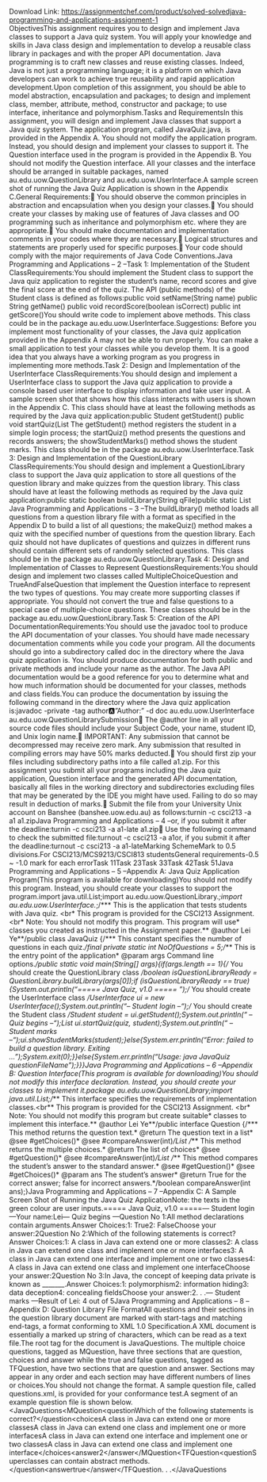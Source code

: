 Download Link: https://assignmentchef.com/product/solved-solvedjava-programming-and-applications-assignment-1
<br>
ObjectivesThis assignment requires you to design and implement Java classes to support a Java quiz system. You will apply your knowledge and skills in Java class design and implementation to develop a reusable class library in packages and with the proper API documentation. Java programming is to craft new classes and reuse existing classes. Indeed, Java is not just a programming language; it is a platform on which Java developers can work to achieve true reusability and rapid application development.Upon completion of this assignment, you should be able to model abstraction, encapsulation and packages; to design and implement class, member, attribute, method, constructor and package; to use interface, inheritance and polymorphism.Tasks and RequirementsIn this assignment, you will design and implement Java classes that support a Java quiz system. The application program, called JavaQuiz.java, is provided in the Appendix A. You should not modify the application program. Instead, you should design and implement your classes to support it. The Question interface used in the program is provided in the Appendix B. You should not modify the Question interface. All your classes and the interface should be arranged in suitable packages, named au.edu.uow.QuestionLibrary and au.edu.uow.UserInterface.A sample screen shot of running the Java Quiz Application is shown in the Appendix C.General Requirements: You should observe the common principles in abstraction and encapsulation when you design your classes. You should create your classes by making use of features of Java classes and OO programming such as inheritance and polymorphism etc. where they are appropriate. You should make documentation and implementation comments in your codes where they are necessary. Logical structures and statements are properly used for specific purposes. Your code should comply with the major requirements of Java Code Conventions.Java Programming and Applications – 2 –Task 1: Implementation of the Student ClassRequirements:You should implement the Student class to support the Java quiz application to register the student’s name, record scores and give the final score at the end of the quiz. The API (public methods) of the Student class is defined as follows:public void setName(String name) public String getName() public void recordScore(boolean isCorrect) public int getScore()You should write code to implement above methods. This class could be in the package au.edu.uow.UserInterface.Suggestions: Before you implement most functionality of your classes, the Java quiz application provided in the Appendix A may not be able to run properly. You can make a small application to test your classes while you develop them. It is a good idea that you always have a working program as you progress in implementing more methods.Task 2: Design and Implementation of the UserInterface ClassRequirements:You should design and implement a UserInterface class to support the Java quiz application to provide a console based user interface to display information and take user input. A sample screen shot that shows how this class interacts with users is shown in the Appendix C. This class should have at least the following methods as required by the Java quiz application:public Student getStudent() public void startQuiz(List The getStudent() method registers the student in a simple login process; the startQuiz() method presents the questions and records answers; the showStudentMarks() method shows the student marks. This class should be in the package au.edu.uow.UserInterface.Task 3: Design and Implementation of the QuestionLibrary ClassRequirements:You should design and implement a QuestionLibrary class to support the Java quiz application to store all questions of the question library and make quizzes from the question library. This class should have at least the following methods as required by the Java quiz application:public static boolean buildLibrary(String qFile)public static List Java Programming and Applications – 3 –The buildLibrary() method loads all questions from a question library file with a format as specified in the Appendix D to build a list of all questions; the makeQuiz() method makes a quiz with the specified number of questions from the question library. Each quiz should not have duplicates of questions and quizzes in different runs should contain different sets of randomly selected questions. This class should be in the package au.edu.uow.QuestionLibrary.Task 4: Design and Implementation of Classes to Represent QuestionsRequirements:You should design and implement two classes called MultipleChoiceQuestion and TrueAndFalseQuestion that implement the Question interface to represent the two types of questions. You may create more supporting classes if appropriate. You should not convert the true and false questions to a special case of multiple-choice questions. These classes should be in the package au.edu.uow.QuestionLibrary.Task 5: Creation of the API DocumentationRequirements:You should use the javadoc tool to produce the API documentation of your classes. You should have made necessary documentation comments while you code your program. All the documents should go into a subdirectory called doc in the directory where the Java quiz application is. You should produce documentation for both public and private methods and include your name as the author. The Java API documentation would be a good reference for you to determine what and how much information should be documented for your classes, methods and class fields.You can produce the documentation by issuing the following command in the directory where the Java quiz application is:javadoc -private -tag author:a:”Author:” -d doc au.edu.uow.UserInterface au.edu.uow.QuestionLibrarySubmission The @author line in all your source code files should include your Subject Code, your name, student ID, and Unix login name. IMPORTANT: Any submission that cannot be decompressed may receive zero mark. Any submission that resulted in compiling errors may have 50% marks deducted. You should first zip your files including subdirectory paths into a file called a1.zip. For this assignment you submit all your programs including the Java quiz application, Question interface and the generated API documentation, basically all files in the working directory and subdirectories excluding files that may be generated by the IDE you might have used. Failing to do so may result in deduction of marks. Submit the file from your University Unix account on Banshee (banshee.uow.edu.au) as follows:turnin -c csci213 -a a1 a1.zipJava Programming and Applications – 4 –or, if you submit it after the deadline:turnin -c csci213 -a a1-late a1.zip Use the following command to check the submitted file:turnout -c csci213 -a a1or, if you submit it after the deadline:turnout -c csci213 -a a1-lateMarking SchemeMark to 0.5 divisions.For CSCI213/MCS9213/CSCI813 studentsGeneral requirements-0.5 ~ -1.0 mark for each errorTask 11Task 23Task 33Task 42Task 51Java Programming and Applications – 5 –Appendix A: Java Quiz Application Program(This program is available for downloading)You should not modify this program. Instead, you should create your classes to support the program.import java.util.List;import au.edu.uow.QuestionLibrary.*;import au.edu.uow.UserInterface.*;/*** This is the application that tests students with Java quiz. &lt;br* This program is provided for the CSCI213 Assignment. &lt;br* Note: You should not modify this program. This program will use* classes you created as instructed in the Assignment paper.** @author Lei Ye**/public class JavaQuiz {/*** This constant specifies the number of questions in each quiz.*/final private static int NoOfQuestions = 5;/*** This is the entry point of the application* @param args Command line options.*/public static void main(String[] args){if(args.length == 1){/* You should create the QuestionLibrary class */boolean isQuestionLibraryReady = QuestionLibrary.buildLibrary(args[0]);if (isQuestionLibraryReady == true) {System.out.println(“===== Java Quiz, v1.0 =====
”);/* You should create the UserInterface class */UserInterface ui = new UserInterface();System.out.println(“– Student login –“);/* You should create the Student class */Student student = ui.getStudent();System.out.println(“
– Quiz begins –“);List ui.startQuiz(quiz, student);System.out.println(“
– Student marks –“);ui.showStudentMarks(student);}else{System.err.println(“Error: failed to build a question library. Exiting …”);System.exit(0);}}else{System.err.println(“Usage: java JavaQuiz questionFileName”);}}}Java Programming and Applications – 6 –Appendix B: Question Interface(This program is available for downloading)You should not modify this interface declaration. Instead, you should create your classes to implement it.package au.edu.uow.QuestionLibrary;import java.util.List;/*** This interface specifies the requirements of implementation classes.&lt;br** This program is provided for the CSCI213 Assignment. &lt;br* Note: You should not modify this program but create suitable* classes to implement this interface.** @author Lei Ye**/public interface Question {/*** This method returns the question text.* @return The question text in a list* @see #getChoices()* @see #compareAnswer(int)*/List /*** This method returns the multiple choices.* @return The list of choices* @see #getQuestion()* @see #compareAnswer(int)*/List /*** This method compares the student’s answer to the standard answer.* @see #getQuestion()* @see #getChoices()* @param ans The student’s answer* @return True for the correct answer; false for incorrect answers.*/boolean compareAnswer(int ans);}Java Programming and Applications – 7 –Appendix C: A Sample Screen Shot of Running the Java Quiz ApplicationNote: the texts in the green colour are user inputs.===== Java Quiz, v1.0 =====— Student login —Your name:Lei— Quiz begins —Question No 1:All method declarations contain arguments.Answer Choices:1: True2: FalseChoose your answer:2Question No 2:Which of the following statements is correct?Answer Choices:1: A class in Java can extend one or more classes2: A class in Java can extend one class and implement one or more interfaces3: A class in Java can extend one interface and implement one or two classes4: A class in Java can extend one class and implement one interfaceChoose your answer:2Question No 3:In Java, the concept of keeping data private is known as _______.Answer Choices:1: polymorphism2: information hiding3: data deception4: concealing fieldsChoose your answer:2. . .— Student marks —Result of Lei: 4 out of 5Java Programming and Applications – 8 –Appendix D: Question Library File FormatAll questions and their sections in the question library document are marked with start-tags and matching end-tags, a format conforming to XML 1.0 Specification.A XML document is essentially a marked up string of characters, which can be read as a text file.The root tag for the document is JavaQuestions. The multiple choice questions, tagged as MQuestion, have three sections that are question, choices and answer while the true and false questions, tagged as TFQuestion, have two sections that are question and answer. Sections may appear in any order and each section may have different numbers of lines or choices.You should not change the format. A sample question file, called questions.xml, is provided for your conformance test.A segment of an example question file is shown below. &lt;JavaQuestions&lt;MQuestion&lt;questionWhich of the following statements is correct?&lt;/question&lt;choicesA class in Java can extend one or more classesA class in Java can extend one class and implement one or more interfacesA class in Java can extend one interface and implement one or two classesA class in Java can extend one class and implement one interface&lt;/choices&lt;answer2&lt;/answer&lt;/MQuestion&lt;TFQuestion&lt;questionSuperclasses can contain abstract methods.&lt;/question&lt;answertrue&lt;/answer&lt;/TFQuestion. . .&lt;/JavaQuestions